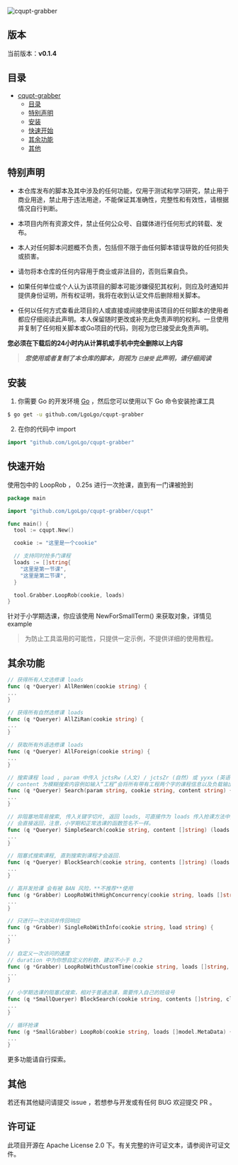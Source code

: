 ![cqupt-grabber](img/cqupt-grabber.png)

## 版本
当前版本：**v0.1.4**  

## 目录
- [cqupt-grabber](#cqupt-grabber)
    - [目录](#目录)
    - [特别声明](#特别声明)
    - [安装](#安装)
    - [快速开始](#快速开始)
    - [其余功能](#其余功能)
    - [其他](#其他)

## 特别声明

- 本仓库发布的脚本及其中涉及的任何功能，仅用于测试和学习研究，禁止用于商业用途，禁止用于违法用途，不能保证其准确性，完整性和有效性，请根据情况自行判断。

- 本项目内所有资源文件，禁止任何公众号、自媒体进行任何形式的转载、发布。

- 本人对任何脚本问题概不负责，包括但不限于由任何脚本错误导致的任何损失或损害。

- 请勿将本仓库的任何内容用于商业或非法目的，否则后果自负。

- 如果任何单位或个人认为该项目的脚本可能涉嫌侵犯其权利，则应及时通知并提供身份证明，所有权证明，我将在收到认证文件后删除相关脚本。

- 任何以任何方式查看此项目的人或直接或间接使用该项目的任何脚本的使用者都应仔细阅读此声明。本人保留随时更改或补充此免责声明的权利。一旦使用并复制了任何相关脚本或Go项目的代码，则视为您已接受此免责声明。

**您必须在下载后的24小时内从计算机或手机中完全删除以上内容**

> ***您使用或者复制了本仓库的脚本，则视为 `已接受` 此声明，请仔细阅读***

## 安装

1. 你需要 Go 的开发环境 [Go](https://golang.org/) ，然后您可以使用以下 Go 命令安装抢课工具
```sh
$ go get -u github.com/LgoLgo/cqupt-grabber
```

2. 在你的代码中 import

```go
import "github.com/LgoLgo/cqupt-grabber"
```

## 快速开始
使用包中的 LoopRob ， 0.25s 进行一次抢课，直到有一门课被抢到
```go
package main

import "github.com/LgoLgo/cqupt-grabber/cqupt"

func main() {
  tool := cqupt.New()

  cookie := "这里是一个cookie"

  // 支持同时抢多门课程
  loads := []string{
    "这里是第一节课",
    "这里是第二节课",
  }

  tool.Grabber.LoopRob(cookie, loads)
}
```

针对于小学期选课，你应该使用 NewForSmallTerm() 来获取对象，详情见 example

> 为防止工具滥用的可能性，只提供一定示例，不提供详细的使用教程。

## 其余功能

```go
// 获得所有人文选修课 loads
func (q *Queryer) AllRenWen(cookie string) {
...
}
```

```go
// 获得所有自然选修课 loads
func (q *Queryer) AllZiRan(cookie string) {
...
}
```

```go
// 获取所有外语选修课 loads
func (q *Queryer) AllForeign(cookie string) {
...
}
```

```go
// 搜索课程 load , param 中传入 jctsRw (人文) / jctsZr (自然) 或 yyxx (英语)
// content 为模糊搜索内容例如输入“工程”会将所有带有工程两个字的课程信息以及负载输出
func (q *Queryer) Search(param string, cookie string, content string) {
...
}
```

```go
// 非阻塞地简易搜索, 传入关键字切片, 返回 loads, 可直接作为 loads 传入抢课方法中, 如果没拿到 loads
// 会直接返回，注意，小学期和正常选课的函数签名不一样。
func (q *Queryer) SimpleSearch(cookie string, content []string) (loads []string) {
...
}
```

```go
// 阻塞式搜索课程, 直到搜索到课程才会返回.
func (q *Queryer) BlockSearch(cookie string, contents []string) (loads []string) {
...
}
```

```go
// 高并发抢课 会有被 BAN 风险，**不推荐**使用
func (g *Grabber) LoopRobWithHighConcurrency(cookie string, loads []string) {
...
}
```

```go
// 只进行一次访问并传回响应
func (g *Grabber) SingleRobWithInfo(cookie string, load string) {
...
}
```

```go
// 自定义一次访问的速度
// duration 中为你想自定义的秒数，建议不小于 0.2
func (g *Grabber) LoopRobWithCustomTime(cookie string, loads []string, duration float64) {
...
}
```

```go
// 小学期选课的阻塞式搜索，相对于普通选课，需要传入自己的班级号
func (q *SmallQueryer) BlockSearch(cookie string, contents []string, class string) (loads []model.MetaData) {
...
}
```

```go
// 循环抢课
func (g *SmallGrabber) LoopRob(cookie string, loads []model.MetaData) {
...
}
```
更多功能请自行探索。


## 其他
若还有其他疑问请提交 issue ，若想参与开发或有任何 BUG 欢迎提交 PR 。

## 许可证
此项目开源在 Apache License 2.0 下。有关完整的许可证文本，请参阅许可证文件。